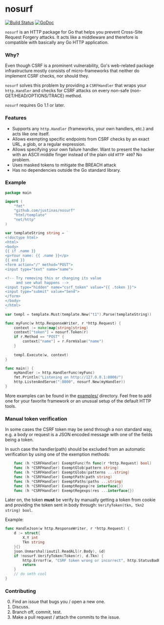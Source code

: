 # nosurf

[![Build Status](https://travis-ci.org/justinas/nosurf.svg?branch=master)](https://travis-ci.org/justinas/nosurf)
[![GoDoc](http://godoc.org/github.com/justinas/nosurf?status.png)](http://godoc.org/github.com/justinas/nosurf)

`nosurf` is an HTTP package for Go
that helps you prevent Cross-Site Request Forgery attacks.
It acts like a middleware and therefore 
is compatible with basically any Go HTTP application.

### Why?
Even though CSRF is a prominent vulnerability,
Go's web-related package infrastructure mostly consists of
micro-frameworks that neither do implement CSRF checks,
nor should they.

`nosurf` solves this problem by providing a `CSRFHandler`
that wraps your `http.Handler` and checks for CSRF attacks
on every non-safe (non-GET/HEAD/OPTIONS/TRACE) method.

`nosurf` requires Go 1.1 or later.

### Features

* Supports any `http.Handler` (frameworks, your own handlers, etc.)
and acts like one itself.
* Allows exempting specific endpoints from CSRF checks by
an exact URL, a glob, or a regular expression.
* Allows specifying your own failure handler. 
Want to present the hacker with an ASCII middle finger
instead of the plain old `HTTP 400`? No problem.
* Uses masked tokens to mitigate the BREACH attack
* Has no dependencies outside the Go standard library.

### Example
```go
package main

import (
	"fmt"
	"github.com/justinas/nosurf"
	"html/template"
	"net/http"
)

var templateString string = `
<!doctype html>
<html>
<body>
{{ if .name }}
<p>Your name: {{ .name }}</p>
{{ end }}
<form action="/" method="POST">
<input type="text" name="name">

<!-- Try removing this or changing its value
     and see what happens -->
<input type="hidden" name="csrf_token" value="{{ .token }}">
<input type="submit" value="Send">
</form>
</body>
</html>
`
var templ = template.Must(template.New("t1").Parse(templateString))

func myFunc(w http.ResponseWriter, r *http.Request) {
	context := make(map[string]string)
	context["token"] = nosurf.Token(r)
	if r.Method == "POST" {
		context["name"] = r.FormValue("name")
	}
	
	templ.Execute(w, context)
}

func main() {
	myHandler := http.HandlerFunc(myFunc)
	fmt.Println("Listening on http://127.0.0.1:8000/")
	http.ListenAndServe(":8000", nosurf.New(myHandler))
}
```

More examples can be found in the 
[examples/](https://github.com/justinas/nosurf/tree/master/examples/) directory.
Feel free to add one for your favorite framework 
or an unusual setup of the default HTTP tools.

### Manual token verification
In some cases the CSRF token may be send through a non standard way,
e.g. a body or request is a JSON encoded message with one of the fields
being a token.

In such case the handler(path) should be excluded from an automatic
verification by using one of the exemption methods:

```go
	func (h *CSRFHandler) ExemptFunc(fn func(r *http.Request) bool)
	func (h *CSRFHandler) ExemptGlob(pattern string)
	func (h *CSRFHandler) ExemptGlobs(patterns ...string)
	func (h *CSRFHandler) ExemptPath(path string)
	func (h *CSRFHandler) ExemptPaths(paths ...string)
	func (h *CSRFHandler) ExemptRegexp(re interface{})
	func (h *CSRFHandler) ExemptRegexps(res ...interface{})
```

Later on, the token **must** be verify by manually getting a token from cookie
and providing the token sent in body through: `VerifyToken(tkn, tkn2 string) bool`.

Example:
```go
func HandleJson(w http.ResponseWriter, r *http.Request) {
	d := struct{
		X,Y int
		Tkn string
	}{}
	json.Unmarshal(ioutil.ReadALl(r.Body), &d)
	if !nosurf.VerifyToken(Token(r), d.Tkn) {
		http.Errorf(w, "CSRF token wrong or incorrect", http.StatusBadRequest)
		return
	}
	// do smth cool
}
```

### Contributing

0. Find an issue that bugs you / open a new one.
1. Discuss.
2. Branch off, commit, test.
3. Make a pull request / attach the commits to the issue.
